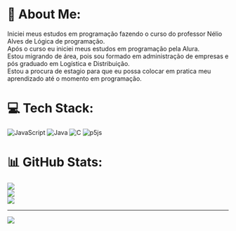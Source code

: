 # 💫 About Me:
Iniciei meus estudos em programação fazendo o curso do professor Nélio Alves de Lógica de programação.<br>Após o curso eu iniciei meus estudos em programação pela Alura.<br>Estou migrando de área, pois sou formado em administração de empresas e pós graduado em Logística e Distribuição.<br>Estou a procura de estagio para que eu possa colocar em pratica meu aprendizado até o momento em programação. 


# 💻 Tech Stack:
![JavaScript](https://img.shields.io/badge/javascript-%23323330.svg?style=plastic&logo=javascript&logoColor=%23F7DF1E) ![Java](https://img.shields.io/badge/java-%23ED8B00.svg?style=plastic&logo=java&logoColor=white) ![C](https://img.shields.io/badge/c-%2300599C.svg?style=plastic&logo=c&logoColor=white) ![p5js](https://img.shields.io/badge/p5.js-ED225D?style=plastic&logo=p5.js&logoColor=FFFFFF)
# 📊 GitHub Stats:
![](https://github-readme-stats.vercel.app/api?username=MateusGGomes&theme=gruvbox&hide_border=true&include_all_commits=false&count_private=false)<br/>
![](https://github-readme-streak-stats.herokuapp.com/?user=MateusGGomes&theme=gruvbox&hide_border=true)<br/>
![](https://github-readme-stats.vercel.app/api/top-langs/?username=MateusGGomes&theme=gruvbox&hide_border=true&include_all_commits=false&count_private=false&layout=compact)

---
[![](https://visitcount.itsvg.in/api?id=MateusGGomes&icon=0&color=0)](https://visitcount.itsvg.in)

<!-- Proudly created with GPRM ( https://gprm.itsvg.in ) -->